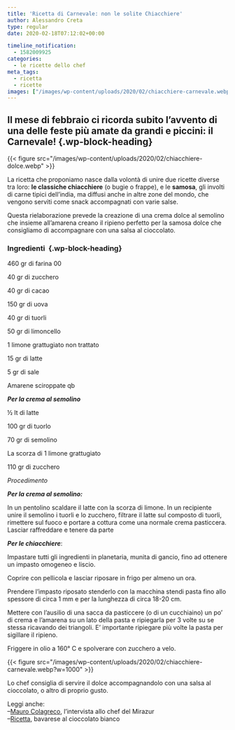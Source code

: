 ```yaml
---
title: 'Ricetta di Carnevale: non le solite Chiacchiere'
author: Alessandro Creta
type: regular
date: 2020-02-18T07:12:02+00:00

timeline_notification:
  - 1582009925
categories:
  - le ricette dello chef
meta_tags:
  - ricetta
  - ricette
images: ["/images/wp-content/uploads/2020/02/chiacchiere-carnevale.webp"]
---
```

## Il mese di febbraio ci ricorda subito l’avvento di una delle feste più amate da grandi e piccini: il Carnevale! {.wp-block-heading}


{{< figure src="/images/wp-content/uploads/2020/02/chiacchiere-dolce.webp" >}}


La ricetta che proponiamo nasce dalla volontà di unire due ricette diverse tra loro: **le classiche chiacchiere** (o bugie o frappe), e le **samosa**, gli involti di carne tipici dell’india, ma diffusi anche in altre zone del mondo, che vengono serviti come snack accompagnati con varie salse.

Questa rielaborazione prevede la creazione di una crema dolce al semolino che insieme all’amarena creano il ripieno perfetto per la samosa dolce che consigliamo di accompagnare con una salsa al cioccolato.

### Ingredienti&nbsp; {.wp-block-heading}

460 gr di farina 00

40 gr di zucchero&nbsp;

40 gr di cacao

150 gr di uova&nbsp;

40 gr di tuorli&nbsp;

50 gr di limoncello

1 limone grattugiato non trattato&nbsp;

15 gr di latte&nbsp;

5 gr di sale&nbsp;

Amarene sciroppate qb

**_Per la crema al semolino_**

½ lt di latte

100 gr di tuorlo

70 gr di semolino

La scorza di 1 limone grattugiato

110 gr di zucchero

_Procedimento_&nbsp;

_**Per la crema al semolino:**_

In un pentolino scaldare il latte con la scorza di limone. In un recipiente unire il semolino i tuorli e lo zucchero, filtrare il latte sul composto di tuorli, rimettere sul fuoco e portare a cottura come una normale crema pasticcera. Lasciar raffreddare e tenere da parte

**_Per le chiacchiere_**:

Impastare tutti gli ingredienti in planetaria, munita di gancio, fino ad ottenere un impasto omogeneo e liscio.

Coprire con pellicola e lasciar riposare in frigo per almeno un ora.

Prendere l&#8217;impasto riposato stenderlo con la macchina stendi pasta fino allo spessore di circa 1 mm e per la lunghezza di circa 18-20 cm.

Mettere con l’ausilio di una sacca da pasticcere (o di un cucchiaino) un po’ di crema e l’amarena su un lato della pasta e ripiegarla per 3 volte su se stessa ricavando dei triangoli. E’ importante ripiegare più volte la pasta per sigillare il ripieno.

Friggere in olio a 160° C e spolverare con zucchero a velo.


{{< figure src="/images/wp-content/uploads/2020/02/chiacchiere-carnevale.webp?w=1000" >}}


Lo chef consiglia di servire il dolce accompagnandolo con una salsa al cioccolato, o altro di proprio gusto.

Leggi anche:  
&#8211;<a rel="noreferrer noopener" aria-label="Mauro Colagreco (apre in una nuova scheda)" href="https://aleepepe.com/2020/02/09/mauro-colagreco-mirazur-intervista/" target="_blank">Mauro Colagreco</a>, l&#8217;intervista allo chef del Mirazur  
&#8211;<a rel="noreferrer noopener" aria-label="Ricetta (apre in una nuova scheda)" href="https://aleepepe.com/2020/02/13/dolce-san-valentino/" target="_blank">Ricetta</a>, bavarese al cioccolato bianco